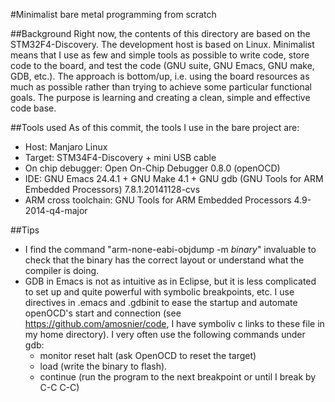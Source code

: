 #Minimalist bare metal programming from scratch

##Background
Right now, the contents of this directory are based on the STM32F4-Discovery.
The development host is based on Linux.
Minimalist means that I use as few and simple tools as possible to write code,
store code to the board, and test the code (GNU suite, GNU Emacs, GNU make, GDB,
etc.).
The approach is bottom/up, i.e. using the board resources as much as possible
rather than trying to achieve some particular functional goals. The purpose is
learning and creating a clean, simple and effective code base.

##Tools used
As of this commit, the tools I use in the bare project are:
- Host: Manjaro Linux
- Target: STM34F4-Discovery + mini USB cable
- On chip debugger: Open On-Chip Debugger 0.8.0 (openOCD)
- IDE: GNU Emacs 24.4.1 + GNU Make 4.1 + GNU gdb (GNU Tools for ARM Embedded
Processors) 7.8.1.20141128-cvs
- ARM cross toolchain: GNU Tools for ARM Embedded Processors 4.9-2014-q4-major

##Tips
- I find the command "arm-none-eabi-objdump -m _binary_" invaluable to check
that the binary has the correct layout or understand what the compiler is doing.
- GDB in Emacs is not as intuitive as in Eclipse, but it is less complicated to
set up and quite powerful with symbolic breakpoints, etc. I use directives in
.emacs and .gdbinit to ease the startup and automate openOCD's start and
connection (see https://github.com/amosnier/code, I have symboliv c links to
these file in my home directory). I very often use the following commands under
gdb:
  - monitor reset halt (ask OpenOCD to reset the target)
  - load (write the binary to flash).
  - continue (run the program to the next breakpoint or until I break by C-C
  C-C)
